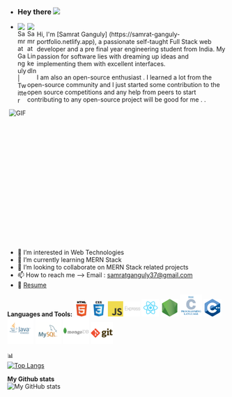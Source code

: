 - ### Hey there <img src="https://media.giphy.com/media/hvRJCLFzcasrR4ia7z/giphy.gif" width="25px">
- <a href="https://twitter.com/GangulySamrat">
   <img align="left" alt="Samrat Ganguly | Twitter" width="22px" src="https://raw.githubusercontent.com/peterthehan/peterthehan/master/assets/twitter.svg" />
  </a>
  <a href="https://www.linkedin.com/in/samrat-ganguly-9092a016b/">
   <img align="left" alt="Samrat LinkedIn" width="22px" src="https://raw.githubusercontent.com/peterthehan/peterthehan/master/assets/linkedin.svg" />
  </a>
  
  <br />
  Hi, I'm [Samrat Ganguly] (https://samrat-ganguly-portfolio.netlify.app), a passionate self-taught Full Stack web developer and a pre final year engineering student from India. My passion for software lies with dreaming up ideas and implementing them with excellent interfaces.
I am also an open-source enthusiast . I learned a lot from the open-source community and I just started some contribution to the open source competitions and any help from peers to start contributing to any open-source project will be good for me . .

  <img align="right" alt="GIF" src="https://media.giphy.com/media/f3iwJFOVOwuy7K6FFw/giphy.gif" width="500" height="320" />

- 👀 I’m interested in Web Technologies
- 🌱 I’m currently learning MERN Stack  
- 💞️ I’m looking to collaborate on MERN Stack related projects
- 📫 How to reach me -->  Email : samratganguly37@gmail.com 
- 📝 [Resume](https://docs.google.com/document/d/1YMA5vhbS6UkGZ7pJj7Gx0PwT6L4tpfYB9lDRkMEBDrI/edit?usp=sharing)

**Languages and Tools:**
<code><img height="35" src="https://raw.githubusercontent.com/github/explore/80688e429a7d4ef2fca1e82350fe8e3517d3494d/topics/html/html.png"></code>
<code><img height="35" src="https://raw.githubusercontent.com/github/explore/80688e429a7d4ef2fca1e82350fe8e3517d3494d/topics/css/css.png"></code>
<code><img height="35" src="https://raw.githubusercontent.com/github/explore/80688e429a7d4ef2fca1e82350fe8e3517d3494d/topics/javascript/javascript.png"></code>
<code><img height="35" src="https://raw.githubusercontent.com/github/explore/80688e429a7d4ef2fca1e82350fe8e3517d3494d/topics/express/express.png"></code>
<code><img height="40" src="https://raw.githubusercontent.com/github/explore/80688e429a7d4ef2fca1e82350fe8e3517d3494d/topics/react/react.png"></code>
<code><img height="40" src="https://raw.githubusercontent.com/github/explore/80688e429a7d4ef2fca1e82350fe8e3517d3494d/topics/nodejs/nodejs.png"></code>
<code><img height="50" src="https://raw.githubusercontent.com/github/explore/80688e429a7d4ef2fca1e82350fe8e3517d3494d/topics/c/c.png"></code>
<code><img height="40" src="https://raw.githubusercontent.com/github/explore/80688e429a7d4ef2fca1e82350fe8e3517d3494d/topics/cpp/cpp.png"></code>
<code><img height="60" src="https://raw.githubusercontent.com/github/explore/80688e429a7d4ef2fca1e82350fe8e3517d3494d/topics/java/java.png"></code>
<code><img height="60" src="https://raw.githubusercontent.com/github/explore/80688e429a7d4ef2fca1e82350fe8e3517d3494d/topics/mysql/mysql.png"></code>
<code><img height="60" src="https://raw.githubusercontent.com/github/explore/80688e429a7d4ef2fca1e82350fe8e3517d3494d/topics/mongodb/mongodb.png"></code>
<code><img height="50" src="https://raw.githubusercontent.com/github/explore/80688e429a7d4ef2fca1e82350fe8e3517d3494d/topics/git/git.png"></code>

📊
<br/>
[![Top Langs](https://github-readme-stats.vercel.app/api/top-langs/?username=samrat1223)](https://github.com/samrat1223/github-readme-stats)

**My Github stats**
<br />
![My GitHub stats](https://github-readme-stats.vercel.app/api?username=samrat1223&show_icons=true&theme=radical)



<!---
samrat1223/samrat1223 is a ✨ special ✨ repository because its `README.md` (this file) appears on your GitHub profile.
You can click the Preview link to take a look at your changes.
--->
